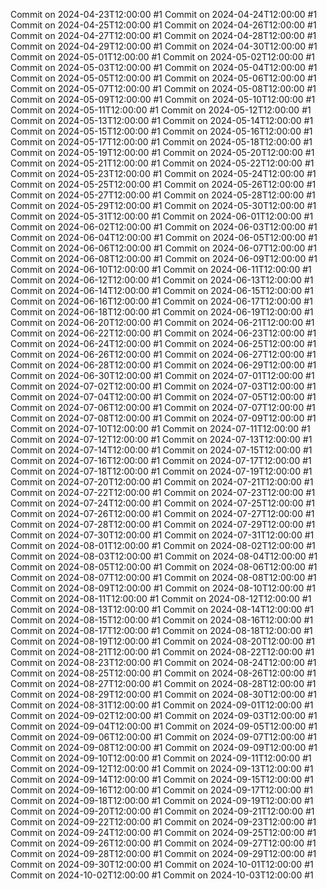 Commit on 2024-04-23T12:00:00 #1
Commit on 2024-04-24T12:00:00 #1
Commit on 2024-04-25T12:00:00 #1
Commit on 2024-04-26T12:00:00 #1
Commit on 2024-04-27T12:00:00 #1
Commit on 2024-04-28T12:00:00 #1
Commit on 2024-04-29T12:00:00 #1
Commit on 2024-04-30T12:00:00 #1
Commit on 2024-05-01T12:00:00 #1
Commit on 2024-05-02T12:00:00 #1
Commit on 2024-05-03T12:00:00 #1
Commit on 2024-05-04T12:00:00 #1
Commit on 2024-05-05T12:00:00 #1
Commit on 2024-05-06T12:00:00 #1
Commit on 2024-05-07T12:00:00 #1
Commit on 2024-05-08T12:00:00 #1
Commit on 2024-05-09T12:00:00 #1
Commit on 2024-05-10T12:00:00 #1
Commit on 2024-05-11T12:00:00 #1
Commit on 2024-05-12T12:00:00 #1
Commit on 2024-05-13T12:00:00 #1
Commit on 2024-05-14T12:00:00 #1
Commit on 2024-05-15T12:00:00 #1
Commit on 2024-05-16T12:00:00 #1
Commit on 2024-05-17T12:00:00 #1
Commit on 2024-05-18T12:00:00 #1
Commit on 2024-05-19T12:00:00 #1
Commit on 2024-05-20T12:00:00 #1
Commit on 2024-05-21T12:00:00 #1
Commit on 2024-05-22T12:00:00 #1
Commit on 2024-05-23T12:00:00 #1
Commit on 2024-05-24T12:00:00 #1
Commit on 2024-05-25T12:00:00 #1
Commit on 2024-05-26T12:00:00 #1
Commit on 2024-05-27T12:00:00 #1
Commit on 2024-05-28T12:00:00 #1
Commit on 2024-05-29T12:00:00 #1
Commit on 2024-05-30T12:00:00 #1
Commit on 2024-05-31T12:00:00 #1
Commit on 2024-06-01T12:00:00 #1
Commit on 2024-06-02T12:00:00 #1
Commit on 2024-06-03T12:00:00 #1
Commit on 2024-06-04T12:00:00 #1
Commit on 2024-06-05T12:00:00 #1
Commit on 2024-06-06T12:00:00 #1
Commit on 2024-06-07T12:00:00 #1
Commit on 2024-06-08T12:00:00 #1
Commit on 2024-06-09T12:00:00 #1
Commit on 2024-06-10T12:00:00 #1
Commit on 2024-06-11T12:00:00 #1
Commit on 2024-06-12T12:00:00 #1
Commit on 2024-06-13T12:00:00 #1
Commit on 2024-06-14T12:00:00 #1
Commit on 2024-06-15T12:00:00 #1
Commit on 2024-06-16T12:00:00 #1
Commit on 2024-06-17T12:00:00 #1
Commit on 2024-06-18T12:00:00 #1
Commit on 2024-06-19T12:00:00 #1
Commit on 2024-06-20T12:00:00 #1
Commit on 2024-06-21T12:00:00 #1
Commit on 2024-06-22T12:00:00 #1
Commit on 2024-06-23T12:00:00 #1
Commit on 2024-06-24T12:00:00 #1
Commit on 2024-06-25T12:00:00 #1
Commit on 2024-06-26T12:00:00 #1
Commit on 2024-06-27T12:00:00 #1
Commit on 2024-06-28T12:00:00 #1
Commit on 2024-06-29T12:00:00 #1
Commit on 2024-06-30T12:00:00 #1
Commit on 2024-07-01T12:00:00 #1
Commit on 2024-07-02T12:00:00 #1
Commit on 2024-07-03T12:00:00 #1
Commit on 2024-07-04T12:00:00 #1
Commit on 2024-07-05T12:00:00 #1
Commit on 2024-07-06T12:00:00 #1
Commit on 2024-07-07T12:00:00 #1
Commit on 2024-07-08T12:00:00 #1
Commit on 2024-07-09T12:00:00 #1
Commit on 2024-07-10T12:00:00 #1
Commit on 2024-07-11T12:00:00 #1
Commit on 2024-07-12T12:00:00 #1
Commit on 2024-07-13T12:00:00 #1
Commit on 2024-07-14T12:00:00 #1
Commit on 2024-07-15T12:00:00 #1
Commit on 2024-07-16T12:00:00 #1
Commit on 2024-07-17T12:00:00 #1
Commit on 2024-07-18T12:00:00 #1
Commit on 2024-07-19T12:00:00 #1
Commit on 2024-07-20T12:00:00 #1
Commit on 2024-07-21T12:00:00 #1
Commit on 2024-07-22T12:00:00 #1
Commit on 2024-07-23T12:00:00 #1
Commit on 2024-07-24T12:00:00 #1
Commit on 2024-07-25T12:00:00 #1
Commit on 2024-07-26T12:00:00 #1
Commit on 2024-07-27T12:00:00 #1
Commit on 2024-07-28T12:00:00 #1
Commit on 2024-07-29T12:00:00 #1
Commit on 2024-07-30T12:00:00 #1
Commit on 2024-07-31T12:00:00 #1
Commit on 2024-08-01T12:00:00 #1
Commit on 2024-08-02T12:00:00 #1
Commit on 2024-08-03T12:00:00 #1
Commit on 2024-08-04T12:00:00 #1
Commit on 2024-08-05T12:00:00 #1
Commit on 2024-08-06T12:00:00 #1
Commit on 2024-08-07T12:00:00 #1
Commit on 2024-08-08T12:00:00 #1
Commit on 2024-08-09T12:00:00 #1
Commit on 2024-08-10T12:00:00 #1
Commit on 2024-08-11T12:00:00 #1
Commit on 2024-08-12T12:00:00 #1
Commit on 2024-08-13T12:00:00 #1
Commit on 2024-08-14T12:00:00 #1
Commit on 2024-08-15T12:00:00 #1
Commit on 2024-08-16T12:00:00 #1
Commit on 2024-08-17T12:00:00 #1
Commit on 2024-08-18T12:00:00 #1
Commit on 2024-08-19T12:00:00 #1
Commit on 2024-08-20T12:00:00 #1
Commit on 2024-08-21T12:00:00 #1
Commit on 2024-08-22T12:00:00 #1
Commit on 2024-08-23T12:00:00 #1
Commit on 2024-08-24T12:00:00 #1
Commit on 2024-08-25T12:00:00 #1
Commit on 2024-08-26T12:00:00 #1
Commit on 2024-08-27T12:00:00 #1
Commit on 2024-08-28T12:00:00 #1
Commit on 2024-08-29T12:00:00 #1
Commit on 2024-08-30T12:00:00 #1
Commit on 2024-08-31T12:00:00 #1
Commit on 2024-09-01T12:00:00 #1
Commit on 2024-09-02T12:00:00 #1
Commit on 2024-09-03T12:00:00 #1
Commit on 2024-09-04T12:00:00 #1
Commit on 2024-09-05T12:00:00 #1
Commit on 2024-09-06T12:00:00 #1
Commit on 2024-09-07T12:00:00 #1
Commit on 2024-09-08T12:00:00 #1
Commit on 2024-09-09T12:00:00 #1
Commit on 2024-09-10T12:00:00 #1
Commit on 2024-09-11T12:00:00 #1
Commit on 2024-09-12T12:00:00 #1
Commit on 2024-09-13T12:00:00 #1
Commit on 2024-09-14T12:00:00 #1
Commit on 2024-09-15T12:00:00 #1
Commit on 2024-09-16T12:00:00 #1
Commit on 2024-09-17T12:00:00 #1
Commit on 2024-09-18T12:00:00 #1
Commit on 2024-09-19T12:00:00 #1
Commit on 2024-09-20T12:00:00 #1
Commit on 2024-09-21T12:00:00 #1
Commit on 2024-09-22T12:00:00 #1
Commit on 2024-09-23T12:00:00 #1
Commit on 2024-09-24T12:00:00 #1
Commit on 2024-09-25T12:00:00 #1
Commit on 2024-09-26T12:00:00 #1
Commit on 2024-09-27T12:00:00 #1
Commit on 2024-09-28T12:00:00 #1
Commit on 2024-09-29T12:00:00 #1
Commit on 2024-09-30T12:00:00 #1
Commit on 2024-10-01T12:00:00 #1
Commit on 2024-10-02T12:00:00 #1
Commit on 2024-10-03T12:00:00 #1
